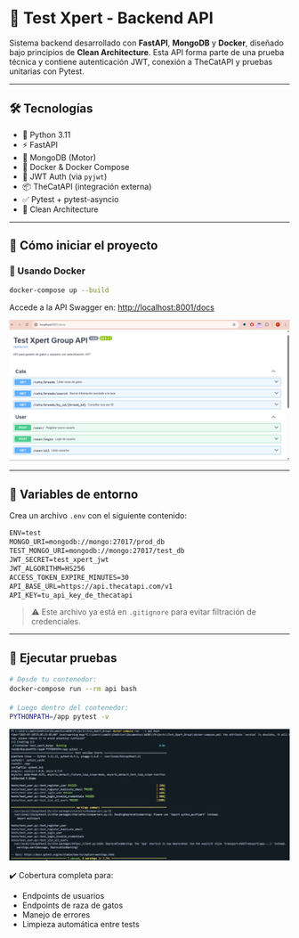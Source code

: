 # 🧪 Test Xpert - Backend API

Sistema backend desarrollado con **FastAPI**, **MongoDB** y **Docker**, diseñado bajo principios de **Clean Architecture**. Esta API forma parte de una prueba técnica y contiene autenticación JWT, conexión a TheCatAPI y pruebas unitarias con Pytest.

---

## 🛠️ Tecnologías

* 🐍 Python 3.11
* ⚡ FastAPI
* 🧬 MongoDB (Motor)
* 🐳 Docker & Docker Compose
* 🔐 JWT Auth (via `pyjwt`)
* 📦 TheCatAPI (integración externa)
* ✅ Pytest + pytest-asyncio
* 🔧 Clean Architecture

---

## 🚀 Cómo iniciar el proyecto

### 🐋 Usando Docker

```bash
docker-compose up --build
```

Accede a la API Swagger en: [http://localhost:8001/docs](http://localhost:8001/docs)

![Swagger UI](assets/Swagger.png)

---

## 🔐 Variables de entorno

Crea un archivo `.env` con el siguiente contenido:

```env
ENV=test
MONGO_URI=mongodb://mongo:27017/prod_db
TEST_MONGO_URI=mongodb://mongo:27017/test_db
JWT_SECRET=test_xpert_jwt
JWT_ALGORITHM=HS256
ACCESS_TOKEN_EXPIRE_MINUTES=30
API_BASE_URL=https://api.thecatapi.com/v1
API_KEY=tu_api_key_de_thecatapi
```

> ⚠️ Este archivo ya está en `.gitignore` para evitar filtración de credenciales.

---

## 🧚 Ejecutar pruebas

```bash
# Desde tu contenedor:
docker-compose run --rm api bash

# Luego dentro del contenedor:
PYTHONPATH=/app pytest -v

```
![Test](assets/Test.png)

✔️ Cobertura completa para:

* Endpoints de usuarios
* Endpoints de raza de gatos
* Manejo de errores
* Limpieza automática entre tests
